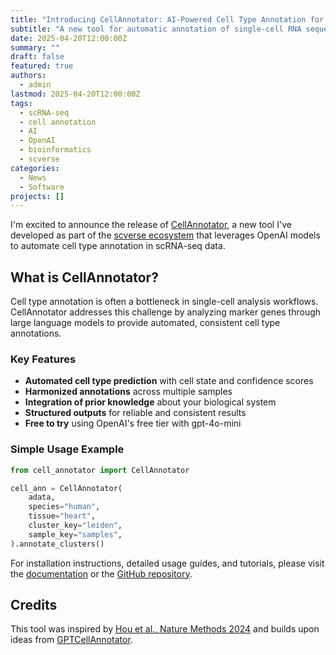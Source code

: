 ```yaml
---
title: "Introducing CellAnnotator: AI-Powered Cell Type Annotation for scRNA-seq Data"
subtitle: "A new tool for automatic annotation of single-cell RNA sequencing data using OpenAI models"
date: 2025-04-20T12:00:00Z
summary: ""
draft: false
featured: true
authors:
  - admin
lastmod: 2025-04-20T12:00:00Z
tags:
  - scRNA-seq
  - cell annotation
  - AI
  - OpenAI
  - bioinformatics
  - scverse
categories:
  - News
  - Software
projects: []
---
```


I'm excited to announce the release of [CellAnnotator](https://github.com/quadbio/cell-annotator), a new tool I've developed as part of the [scverse ecosystem](https://scverse.org/packages/#ecosystem) that leverages OpenAI models to automate cell type annotation in scRNA-seq data.

## What is CellAnnotator?

Cell type annotation is often a bottleneck in single-cell analysis workflows. CellAnnotator addresses this challenge by analyzing marker genes through large language models to provide automated, consistent cell type annotations.

### Key Features

- **Automated cell type prediction** with cell state and confidence scores
- **Harmonized annotations** across multiple samples
- **Integration of prior knowledge** about your biological system
- **Structured outputs** for reliable and consistent results
- **Free to try** using OpenAI's free tier with gpt-4o-mini

### Simple Usage Example

```python
from cell_annotator import CellAnnotator

cell_ann = CellAnnotator(
    adata, 
    species="human", 
    tissue="heart", 
    cluster_key="leiden", 
    sample_key="samples",
).annotate_clusters()
```

For installation instructions, detailed usage guides, and tutorials, please visit the [documentation](https://cell-annotator.readthedocs.io) or the [GitHub repository](https://github.com/quadbio/cell-annotator).

## Credits

This tool was inspired by [Hou et al., Nature Methods 2024](https://www.nature.com/articles/s41592-024-02235-4) and builds upon ideas from [GPTCellAnnotator](https://github.com/VPetukhov/GPTCellAnnotator).

